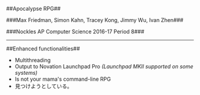 ##Apocalypse RPG##

###Max Friedman, Simon Kahn, Tracey Kong, Jimmy Wu, Ivan Zhen###

###Nockles AP Computer Science 2016-17 Period 8###


___


##Enhanced functionalities##

* Multithreading
* Output to Novation Launchpad Pro *(Launchpad MKII supported on some systems)*
* Is not your mama's command-line RPG
* 見つけようとしている。
